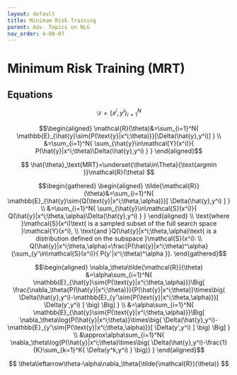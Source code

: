 ```yaml
---
layout: default
title: Minimum Risk Training
parent: Adv. Topics on NLG
nav_order: 4-08-07
---
```


# Minimum Risk Training \(MRT\)

## Equations

$$
\mathcal{D}=\{x^i,y^i\}_{i=1}^N
$$

$$\begin{aligned}
\mathcal{R}(\theta)&=\sum_{i=1}^N{
    \mathbb{E}_{\hat{y}\sim{P(\text{y}|x^i;\theta)}}[\Delta(\hat{y},y^i)]
} \\
&=\sum_{i=1}^N{
    \sum_{\hat{y}\in\mathcal{Y}(x^i)}{
        P(\hat{y}|x^i;\theta)\Delta(\hat{y},y^i)
    }
}
\end{aligned}$$

$$
\hat{\theta}_\text{MRT}=\underset{\theta\in\Theta}{\text{argmin }}\mathcal{R}(\theta)
$$

$$\begin{gathered}
\begin{aligned}
\tilde{\mathcal{R}}(\theta)&=\sum_{i=1}^N{
    \mathbb{E}_{\hat{y}\sim{Q(\text{y}|x^i;\theta,\alpha)}}[
        \Delta(\hat{y},y^i)
    ]
} \\
&=\sum_{i=1}^N{
    \sum_{\hat{y}\in\mathcal{S}(x^i)}{
        Q(\hat{y}|x^i;\theta,\alpha)\Delta(\hat{y},y^i)
    }
}
\end{aligned} \\
\text{where }\mathcal{S}(x^i)\text{ is a sampled subset of the full search space }\mathcal{Y}(x^i), \\
\text{and }Q(\hat{y}|x^i;\theta,\alpha)\text{ is a distribution defined on the subspace }\mathcal{S}(x^i): \\
Q(\hat{y}|x^i;\theta,\alpha)=\frac{P(\hat{y}|x^i;\theta)^\alpha}{\sum_{y'\in\mathcal{S}(x^i)}{
    P(y'|x^i;\theta)^\alpha
}}.
\end{gathered}$$

$$\begin{aligned}
\nabla_\theta\tilde{\mathcal{R}}(\theta)
&=\alpha\sum_{i=1}^N{
    \mathbb{E}_{\hat{y}\sim{P(\text{y}|x^i;\theta,\alpha)}}\Big[
        \frac{\nabla_\theta{P(\hat{y}|x^i;\theta)}}{P(\hat{y}|x^i;\theta)}\times\big(
            \Delta(\hat{y},y^i)-\mathbb{E}_{y'\sim{P(\text{y}|x^i;\theta,\alpha)}}[
                \Delta(y',y^i)
            ]
        \big)
    \Big]
} \\
&=\alpha\sum_{i=1}^N{
    \mathbb{E}_{\hat{y}\sim{P(\text{y}|x^i;\theta,\alpha)}}\Big[
        \nabla_\theta\log{P(\hat{y}|x^i;\theta)}\times\big(
            \Delta(\hat{y},y^i)-\mathbb{E}_{y'\sim{P(\text{y}|x^i;\theta,\alpha)}}[
                \Delta(y',y^i)
            ]
        \big)
    \Big]
} \\
&\approx\alpha\sum_{i=1}^N{
    \nabla_\theta\log{P(\hat{y}|x^i;\theta)\times\big(
        \Delta(\hat{y},y^i)-\frac{1}{K}\sum_{k=1}^K{
            \Delta(y^k,y^i)
        }
    \big)}
}
\end{aligned}$$

$$
\theta\leftarrow\theta-\alpha\nabla_\theta{\tilde{\mathcal{R}}(\theta)}
$$